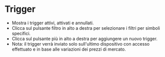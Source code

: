 # **Trigger**

- Mostra i trigger attivi, attivati e annullati.
- Clicca sul pulsante filtro in alto a destra per selezionare i filtri per simboli specifici.
- Clicca sul pulsante più in alto a destra per aggiungere un nuovo trigger.
- Nota: il trigger verrà inviato solo sull'ultimo dispositivo con accesso effettuato e in base alle variazioni dei prezzi di mercato.